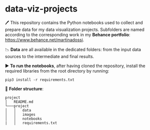 # data-viz-projects


🖊️ This repository contains the Python notebooks used to collect and prepare data for my data visualization projects. 
Subfolders are named according to the corresponding work in my **Behance portfolio**: https://www.behance.net/martinadossi.

📉 **Data** are all available in the dedicated folders: from the input data sources to the intermediate and final results. 

▶ **To run the notebooks**, after having cloned the repository, install the required libraries from the root directory by running:

`pip3 install -r requirements.txt`

📁 **Folder structure**:

```
project
│   README.md
└───project
│   │   data
│   │   images
│   │   notebooks
|   │   requirements.txt
```
